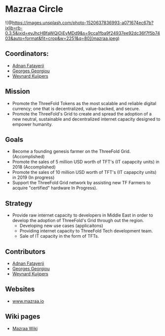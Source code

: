 # Mazraa Circle

![@https://images.unsplash.com/photo-1520637836993-a071674ec67b?ixlib=rb-0.3.5&ixid=eyJhcHBfaWQiOjEyMDd9&s=9cca1fba9f24937ee92dc36f7f5b7403&auto=format&fit=crop&w=2251&q=80](mazraa.jpeg)


## Coordinators:

   - [Adnan Fatayerji](Adnan_Fatayerji.md)
   - [Georges Georgiou](Georges_Georgiou.md)
   - [Weynard Kuijpers](Weynand_Kuijpers.md)


## Mission

- Promote the ThreeFold Tokens as the most scalable and reliable digital currency; one that is decentralized, value-backed, and secure.
- Promote the ThreeFold's Grid to create and spread the adoption of a new neutral, sustainable and decentralized internet capacity designed to empower humanity.

## Goals

- Become a founding genesis farmer on the ThreeFold Grid. (Accomplished)
- Promote the sales of 5 million USD worth of TFT's (IT capapcity units) in 2018 (Accomplished)
- Promote the sales of 10 million USD worth of TFT's (IT capapcity units) in 2019 (In progress)
- Support the ThreeFold Grid network by assisting new TF Farmers to acquire "certified" hardware In Progress).

## Strategy

- Provide raw internet capacity to developers in Middle East in order to develop the adoption of ThreeFold's Grid through out the region.
   - Developing new use cases (applicaitons)
   - Providing internet capacity to ThreeFold Tech development team.
   - Sale of IT capacity in the form of TFTs.

  
## Contributors

   - [Adnan Fatayerji](Adnan_Fatayerji.md)
   - [Georges Georgiou](Georges_Georgiou.md)
   - [Weynard Kuijpers](Weynand_Kuijpers.md)

## Websites

- www.mazraa.io

## Wiki pages

- [Mazraa Wiki](https://threefoldfoundation.github.io/info_mazraa/#/)
